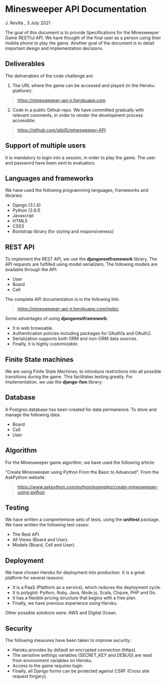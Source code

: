 # Minesweeper API Documentation

J. Revilla , 3 July 2021

The goal of this document is to provide Specifications for the Minesweeper Game RESTful API. We have thought of the final user as a person using their mobile phone to play the game. 
Another goal of the document is to detail important design and implementation decisions. 

## Deliverables 
The deliverables of the code challenge are:

1. The URL where the game can be accessed and played (in the  Heroku platform):
>https://minesweeper-api-jr.herokuapp.com

2. Code in a public Github repo. We have committed gradually with relevant comments, in order to render the development process accessible:
>https://github.com/gibil5/minesweeper-API

## Support of multiple users
It is mandatory to login into a session, in order to play the game. 
The user and password have been sent to evaluators. 

## Languages and frameworks
We have used the following programming languages, frameworks and libraries:
* Django (3.1.4)
* Python (3.9.1)
* Javascript 
* HTML5
* CSS3
* Bootstrap library (for styling and responsiveness)

## REST API
To implement the REST API, we use the **djangorestframework** library. The API requests are fulfilled using model serializers.
The following models are available through the API:
* User
* Board
* Cell  

The complete API documentation is in the following link:

>https://minesweeper-api-jr.herokuapp.com/redoc

Some advantages of using **djangorestframework**:
* It is web browsable.
* Authentication policies including packages for OAuth1a and OAuth2.
* Serialization supports both ORM and non-ORM data sources.
* Finally, it is highly customizable.

## Finite State machines 
We are using Finite State Machines, to introduce restrictions into all possible transitions during the game. This facilitates testing greatly. For implementation, we use the **django-fsm** library:

## Database
A Postgres database has been created for data permanence.
To store and manage the following data:
* Board 
* Cell 
* User 

## Algorithm 
For the Minesweeper game algorithm, we have used the following article: 

"Create Minesweeper using Python From the Basic to Advanced".
From the AskPython website.
> https://www.askpython.com/python/examples/create-minesweeper-using-python

## Testing 
We have written a comprehensive sets of tests, using the **unittest** package. We have written  the following test cases:
* The Rest API.
* All Views (Board and User).
* Models (Board, Cell and User).

## Deployment 
We have chosen Heroku for deployment into production. It is a great platform for several reasons:
* It is a PaaS (Platform as a service), which reduces the  deployment cycle. 
* It is polyglot: Python, Ruby, Java, Node.js, Scala, Clojure, PHP and Go.
* It has a flexible pricing structure that begins with a free plan. 
* Finally, we have previous experience using Heroku.

Other possible solutions were: AWS and Digital Ocean. 

## Security 
The following measures have been taken to improve security:
* Heroku provides by default an encrypted connection (https).
* The sensitive settings variables (SECRET_KEY and DEBUG) are read from environment variables on Heroku. 
* Access to the game requires login. 
* Finally, all Django forms can be protected against CSRF (Cross site request forgery).

